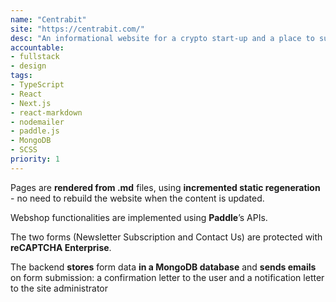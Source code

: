 ```yaml
---
name: "Centrabit"
site: "https://centrabit.com/"
desc: "An informational website for a crypto start-up and a place to subscribe to their desktop app."
accountable: 
- fullstack
- design
tags: 
- TypeScript
- React
- Next.js 
- react-markdown
- nodemailer
- paddle.js
- MongoDB
- SCSS
priority: 1
---
```

Pages are **rendered from .md** files, using **incremented static regeneration** - no need to rebuild the website when the content is updated.

Webshop functionalities are implemented using **Paddle**’s APIs.

The two forms (Newsletter Subscription and Contact Us) are protected with **reCAPTCHA Enterprise**.

The backend **stores** form data **in a MongoDB database** and **sends emails** on form submission: a confirmation letter to the user and a notification letter to the site administrator

